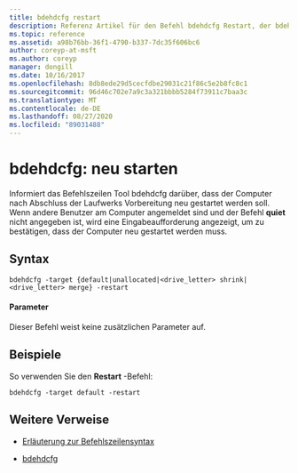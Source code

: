 ```yaml
---
title: bdehdcfg restart
description: Referenz Artikel für den Befehl bdehdcfg Restart, der bdehdcfg mitteilt, dass der Computer nach Abschluss der Laufwerks Vorbereitung neu gestartet werden soll.
ms.topic: reference
ms.assetid: a98b76bb-36f1-4790-b337-7dc35f606bc6
author: coreyp-at-msft
ms.author: coreyp
manager: dongill
ms.date: 10/16/2017
ms.openlocfilehash: 8db8ede29d5cecfdbe29031c21f86c5e2b8fc8c1
ms.sourcegitcommit: 96d46c702e7a9c3a321bbbb5284f73911c7baa3c
ms.translationtype: MT
ms.contentlocale: de-DE
ms.lasthandoff: 08/27/2020
ms.locfileid: "89031488"
---
```

# <a name="bdehdcfg-restart"></a>bdehdcfg: neu starten

Informiert das Befehlszeilen Tool bdehdcfg darüber, dass der Computer nach Abschluss der Laufwerks Vorbereitung neu gestartet werden soll. Wenn andere Benutzer am Computer angemeldet sind und der Befehl **quiet** nicht angegeben ist, wird eine Eingabeaufforderung angezeigt, um zu bestätigen, dass der Computer neu gestartet werden muss.

## <a name="syntax"></a>Syntax

```
bdehdcfg -target {default|unallocated|<drive_letter> shrink|<drive_letter> merge} -restart
```

#### <a name="parameters"></a>Parameter

Dieser Befehl weist keine zusätzlichen Parameter auf.

## <a name="examples"></a>Beispiele

So verwenden Sie den **Restart** -Befehl:

```
bdehdcfg -target default -restart
```

## <a name="additional-references"></a>Weitere Verweise

- [Erläuterung zur Befehlszeilensyntax](command-line-syntax-key.md)

- [bdehdcfg](bdehdcfg.md)
